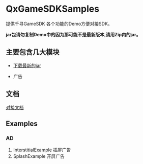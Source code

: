 # QxGameSDKSamples

提供千寻GameSDK 各个功能的Demo方便对接SDK。

**jar包请勿复制Demo中的因为那可能不是最新版本,请用Zip内的jar。**


## 主要包含几大模块
- [下载最新的jar](https://github.com/xuxu5112/QxGameSDKSamples/blob/master/qianxun_game_sdk_2017_03_31.jar)

- 广告



## 文档

[对接文档](https://github.com/xuxu5112/QxGameSDKSamples/wiki)

## Examples
### AD

1. InterstitialExample 插屏广告
2. SplashExample 开屏广告
